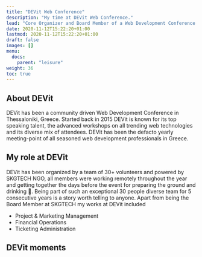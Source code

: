```yaml
---
title: "DEVit Web Conference"
description: "My time at DEVit Web Conference."
lead: "Core Organizer and Board Member of a Web Development Conference."
date: 2020-11-12T15:22:20+01:00
lastmod: 2020-11-12T15:22:20+01:00
draft: false
images: []
menu:
  docs:
    parent: "leisure"
weight: 36
toc: true
---
```


## About DEVit

DEVit has been a community driven Web Development Conference in Thessaloniki, Greece. Started back in 2015 DEVit is known for its top speaking talent, the advanced workshops on all trending web technologies and its diverse mix of attendees. DEVit has been the defacto yearly meeting-point of all seasoned web development professionals in Greece.

## My role at DEVit

DEVit has been organized by a team of 30+ volunteers and powered by SKGTECH NGO, all members were working remotely throughout the year and getting together the days before the event for preparing the ground and drinking :beers:. Being part of such an exceptional 30 people diverse team for 5 consecutive years is a story worth telling to anyone. Apart from being the Board Member at SKGTECH my works at DEVit included

* Project & Marketing Management
* Financial Operations
* Ticketing Administration

## DEVit moments
